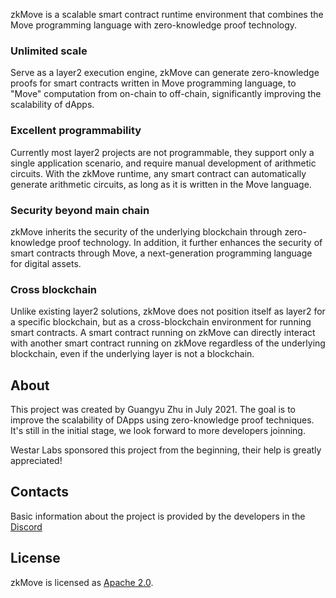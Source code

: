 zkMove is a scalable smart contract runtime environment that combines the Move programming language with zero-knowledge proof technology.

### Unlimited scale

Serve as a layer2 execution engine, zkMove can generate zero-knowledge proofs for smart contracts written in Move programming language,  to "Move" computation from on-chain to off-chain, significantly improving the scalability of dApps.

### Excellent programmability

Currently most layer2 projects are not programmable, they support only a single application scenario, and require manual development of arithmetic circuits. With the zkMove runtime, any smart contract can automatically generate arithmetic circuits, as long as it is written in the Move language.

### Security beyond main chain

zkMove inherits the security of the underlying blockchain through zero-knowledge proof technology. In addition, it further enhances the security of smart contracts through Move, a next-generation programming language for digital assets.

### Cross blockchain

Unlike existing layer2 solutions, zkMove does not position itself as layer2 for a specific blockchain, but as a cross-blockchain environment for running smart contracts. A smart contract running on zkMove can directly interact with another smart contract running on zkMove regardless of the underlying blockchain, even if the underlying layer is not a blockchain.

## About

This project was created by Guangyu Zhu in July 2021. The goal is to improve the scalability of DApps using zero-knowledge proof techniques. It's still in the initial stage, we look forward to more developers joinning.

Westar Labs sponsored this project from the beginning, their help is greatly appreciated!

## Contacts

Basic information about the project is provided by the developers in the [Discord](https://discord.gg/hCTmEkABHn)

## License

zkMove is licensed as [Apache 2.0](./LICENSE).
